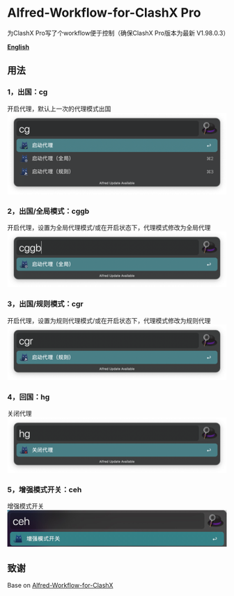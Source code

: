 # Alfred-Workflow-for-ClashX Pro
为ClashX Pro写了个workflow便于控制（确保ClashX Pro版本为最新 V1.98.0.3）

 **[English](https://github.com/hbsgithub/Alfred-Workflow-for-ClashX-Pro/blob/main/README_en.md)**
## 用法
### 1，出国：cg
开启代理，默认上一次的代理模式出国
![出国：cg](https://github.com/hbsgithub/Alfred-Workflow-for-ClashX-Pro/blob/main/img/cg.png)

### 2，出国/全局模式：cggb
开启代理，设置为全局代理模式/或在开启状态下，代理模式修改为全局代理
![出国/全局模式：cggb](https://github.com/hbsgithub/Alfred-Workflow-for-ClashX-Pro/blob/main/img/cggb.png)

### 3，出国/规则模式：cgr
开启代理，设置为规则代理模式/或在开启状态下，代理模式修改为规则代理
![出国/规则模式：cgr](https://github.com/hbsgithub/Alfred-Workflow-for-ClashX-Pro/blob/main/img/cgr.png)

### 4，回国：hg
关闭代理
![回国：hg](https://github.com/hbsgithub/Alfred-Workflow-for-ClashX-Pro/blob/main/img/hg.png)

### 5，增强模式开关：ceh
增强模式开关
![增强模式开关：ceh](https://github.com/hbsgithub/Alfred-Workflow-for-ClashX-Pro/blob/main/img/ceh.jpg)

## 致谢
Base on [Alfred-Workflow-for-ClashX](https://github.com/Bennie-CHEN/Alfred-Workflow-for-ClashX)

